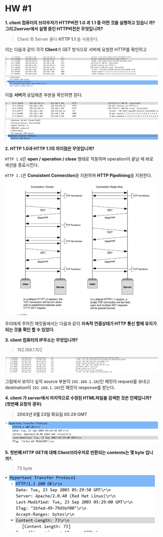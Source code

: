 # HW #1

**1. client 컴퓨터의 브라우저가 HTTP버전 1.0 과 1.1 중 어떤 것을 실행하고 있습니 까? 그리고server에서 실행 중인 HTTP버전은 무엇입니까?**

>Client 와 Server 둘다 **HTTP 1.1** 을 사용한다. 

이는 다음과 같이 각각 **Client**가 GET 방식으로 서버에 요청한 HTTP를 확인하고 

![hw](img/hw0.png)

이를 **서버가** 응답해준 부분을 확인하면 된다.

![hw](img/hw1.png)

**2. HTTP 1.0과 HTTP 1.1의 차이점은 무엇입니까?**

`HTTP 1.0`은 **open / operation / close** 형태로 작동하며 operation이 끝날 때 바로 세션을 종료시킨다.

`HTTP 1.1`은 **Consistent Connection**을 지원하며 **HTTP Pipelining**을 지원한다.

![hw](img/hw2.png)

우리에게 주어진 패킷들에서는 다음과 같이 **지속적 연결상태가 HTTP 통신 할때 유지가 되는 것을 확인 할 수 있었다.**

**3. client 컴퓨터의 IP주소는 무엇입니까?**
> 192.168.1.102

![hw](img/hw3.png)

그림에서 보이다 싶히 source 부분이 `192.168.1.102`인 패킷이 request를 보내고 destination이 `192.168.1.102`인 패킷이 response를 받는다. 

**4. client 가 server에서 마지막으로 수정된 HTML파일을 검색한 것은 언제입니까? (첫번째 요청의 경우)**
> **2003년 9월 23일 화요일 05:29 GMT**

![hw](img/hw4.png)


**5. 첫번째 HTTP GET에 대해 Client브라우저로 반환되는 contents는 몇 byte 입니까?.**

> 73 byte

![hw](img/hw5.png)